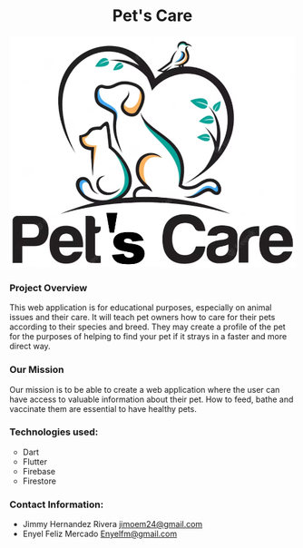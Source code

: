 # <div align="center">Pet's Care</div>

<p align="center">
    <img width="550" src="https://github.com/JimmyHernandez/landing_pagePC/blob/main/image/PetsCareLogo.png" alt="Alt Text" alt="Material Bread logo">
</p>

### Project Overview

This web application is for educational purposes, especially on animal issues and their care. It will teach pet owners how to care for their pets according to their species and breed. They may create a profile of the pet for the purposes of helping to find your pet if it strays in a faster and more direct way.

### Our Mission

Our mission is to be able to create a web application where the user can have access to valuable information about their pet. How to feed, bathe and vaccinate them are essential to have healthy pets.

### Technologies used:

<ul style="list-style-type:circle;">
    <li>Dart</li>
    <li>Flutter</li>
    <li>Firebase</li>
    <li>Firestore</li>
</ul>

### Contact Information:

- Jimmy Hernandez Rivera <jimoem24@gmail.com>
- Enyel Feliz Mercado <Enyelfm@gmail.com>
